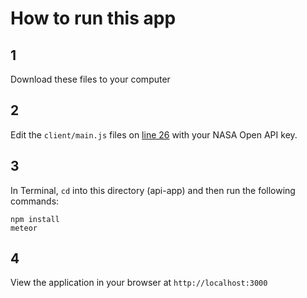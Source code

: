 # How to run this app
## 1 
Download these files to your computer

## 2
Edit the `client/main.js` files on [line 26](https://github.com/areaofeffect/hello-world/blob/master/week8/in-class-apps/api-app/client/main.js#L26) with your NASA Open API key. 

## 3
In Terminal, `cd` into this directory (api-app) and then run the following commands:

	npm install
	meteor
	
## 4
View the application in your browser at `http://localhost:3000`
